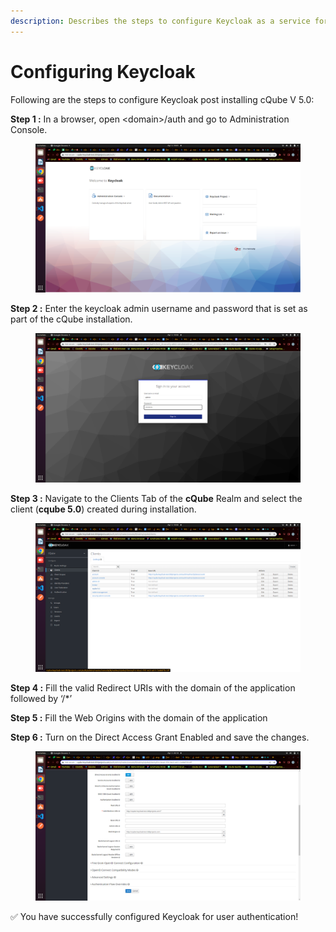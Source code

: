 ```yaml
---
description: Describes the steps to configure Keycloak as a service for user authentication
---
```


# Configuring Keycloak

Following are the steps to configure Keycloak post installing cQube V 5.0:

**Step 1 :** In a browser, open \<domain>/auth and go to Administration Console.

<figure><img src="../.gitbook/assets/image (1) (4).png" alt=""><figcaption></figcaption></figure>

**Step 2 :** Enter the keycloak admin username and password that is set as part of the cQube installation.

<figure><img src="../.gitbook/assets/image (35) (1).png" alt=""><figcaption></figcaption></figure>

**Step 3 :** Navigate to the Clients Tab of the **cQube** Realm and select the client (**cqube 5.0**) created during installation.

<figure><img src="../.gitbook/assets/image (40).png" alt=""><figcaption></figcaption></figure>

**Step 4 :** Fill the valid Redirect URIs with the domain of the application followed by ‘/\*’

**Step 5 :** Fill the Web Origins with the domain of the application

**Step 6 :** Turn on the Direct Access Grant Enabled and save the changes.

<figure><img src="../.gitbook/assets/image (38).png" alt=""><figcaption></figcaption></figure>

✅ You have successfully configured Keycloak for user authentication!
